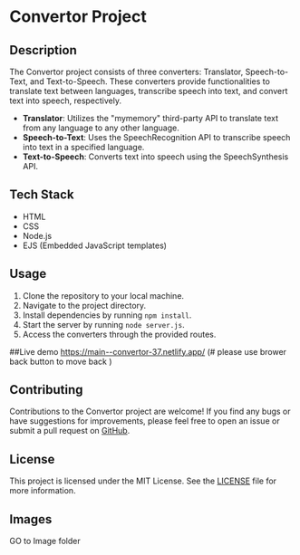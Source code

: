 # Convertor Project

## Description
The Convertor project consists of three converters: Translator, Speech-to-Text, and Text-to-Speech. These converters provide functionalities to translate text between languages, transcribe speech into text, and convert text into speech, respectively.

- **Translator**: Utilizes the "mymemory" third-party API to translate text from any language to any other language.
- **Speech-to-Text**: Uses the SpeechRecognition API to transcribe speech into text in a specified language.
- **Text-to-Speech**: Converts text into speech using the SpeechSynthesis API.

## Tech Stack
- HTML
- CSS
- Node.js
- EJS (Embedded JavaScript templates)

## Usage
1. Clone the repository to your local machine.
2. Navigate to the project directory.
3. Install dependencies by running `npm install`.
4. Start the server by running `node server.js`.
5. Access the converters through the provided routes.

##Live demo
https://main--convertor-37.netlify.app/ (# please use brower back button to move back )

## Contributing
Contributions to the Convertor project are welcome! If you find any bugs or have suggestions for improvements, please feel free to open an issue or submit a pull request on [GitHub](https://github.com/yourusername/convertor-project).

## License
This project is licensed under the MIT License. See the [LICENSE](LICENSE) file for more information.

## Images
GO to Image folder 

